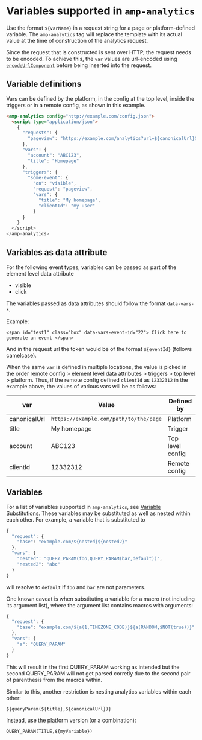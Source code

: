 # <a name="amp-analytics"></a> Variables supported in `amp-analytics`

Use the format `${varName}` in a request string for a page or platform-defined variable. The `amp-analytics` tag will replace the template with its actual value at the time of construction of the analytics request.

Since the request that is constructed is sent over HTTP, the request needs to be encoded. To achieve this, the `var` values are url-encoded using [`encodeUrlComponent`](https://developer.mozilla.org/en-US/docs/Web/JavaScript/Reference/Global_Objects/encodeURIComponent) before being inserted into the request.

## Variable definitions

Vars can be defined by the platform, in the config at the top level, inside the triggers or in a remote config, as shown in this example.

```html
<amp-analytics config="http://example.com/config.json">
  <script type="application/json">
    {
      "requests": {
        "pageview": "https://example.com/analytics?url=${canonicalUrl}&title=${title}&acct=${account}&clientId=${clientId(cid-scope)}",
      },
      "vars": {
        "account": "ABC123",
        "title": "Homepage"
      },
      "triggers": {
        "some-event": {
          "on": "visible",
          "request": "pageview",
          "vars": {
            "title": "My homepage",
            "clientId": "my user"
          }
      }
    }
  </script>
</amp-analytics>
```

## Variables as data attribute

For the following event types, variables can be passed as part of the element level data attribute

-   visible
-   click

The variables passed as data attributes should follow the format `data-vars-*`.

Example:

`<span id="test1" class="box" data-vars-event-id="22"> Click here to generate an event </span>`

And in the request url the token would be of the format `${eventId}` (follows camelcase).

When the same `var` is defined in multiple locations, the value is picked in the order remote config > element level data attributes > triggers > top level > platform. Thus, if the remote config defined `clientId` as `12332312` in the example above, the values of various vars will be as follows:

| var          | Value                                  | Defined by       |
| ------------ | -------------------------------------- | ---------------- |
| canonicalUrl | `https://example.com/path/to/the/page` | Platform         |
| title        | My homepage                            | Trigger          |
| account      | ABC123                                 | Top level config |
| clientId     | 12332312                               | Remote config    |

## Variables

For a list of variables supported in `amp-analytics`, see [Variable Substitutions](../../docs/spec/amp-var-substitutions.md). These variables may be substituted as well as nested within each other. For example, a variable that is substituted to

```javascript
{
  "request": {
    "base": "example.com/${nested}${nested2}"
  },
  "vars": {
    "nested": "QUERY_PARAM(foo,QUERY_PARAM(bar,default))",
    "nested2": "abc"
  }
}
```

will resolve to `default` if `foo` and `bar` are not parameters.

One known caveat is when substituting a variable for a macro (not including its argument list), where the argument list contains macros with arguments:

```javascript
{
  "request": {
    "base": "example.com/${a(1,TIMEZONE_CODE)}${a(RANDOM,$NOT(true))}"
  },
  "vars": {
    "a": "QUERY_PARAM"
  }
}
```

This will result in the first QUERY_PARAM working as intended but the second QUERY_PARAM will not get parsed corretly due to the second pair of parenthesis from the macros within.

Similar to this, another restriction is nesting analytics variables within each other:

`${queryParam(${title},${canonicalUrl})}`

Instead, use the platform version (or a combination):

`QUERY_PARAM(TITLE,${myVariable})`
